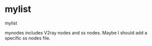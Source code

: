 # mylist
mylist

mynodes includes V2ray nodes and ss nodes. Maybe I should add a specific ss nodes file.
